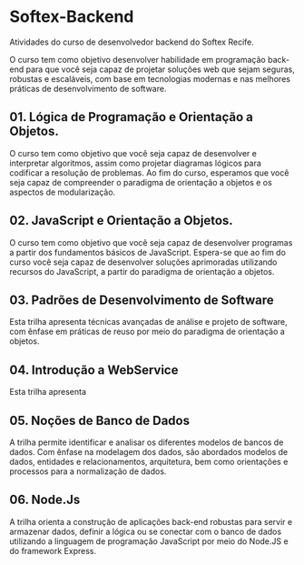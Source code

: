 # Softex-Backend
Atividades do curso de desenvolvedor backend do Softex Recife.

O curso tem como objetivo desenvolver habilidade em programação back-end para que você seja capaz de projetar soluções web que sejam seguras, robustas e  escaláveis, com base em tecnologias modernas e nas melhores práticas de desenvolvimento de software.

## 01. Lógica de Programação e Orientação a Objetos.

 O curso tem como objetivo que você seja capaz de desenvolver e interpretar algoritmos, assim como projetar diagramas lógicos para codificar a resolução de problemas. Ao fim do curso, esperamos que você seja capaz de compreender o paradigma de orientação a objetos e os aspectos de modularização. 

## 02. JavaScript e Orientação a Objetos.

 O curso tem como objetivo que você seja capaz de desenvolver programas a partir dos fundamentos básicos de JavaScript. Espera-se que ao fim do curso você seja capaz de desenvolver soluções aprimoradas utilizando recursos do JavaScript, a partir do paradigma de orientação a objetos. 

 ## 03. Padrões de Desenvolvimento de Software

 Esta trilha apresenta técnicas avançadas de análise e projeto de software, com ênfase em práticas de reuso por meio do paradigma de orientação a objetos. 

 ## 04. Introdução a WebService

 Esta trilha apresenta 

 ## 05. Noções de Banco de Dados

A trilha permite identificar e analisar os diferentes modelos de bancos de dados. Com ênfase na modelagem dos dados, são abordados modelos de dados, entidades e relacionamentos, arquitetura, bem como orientações e processos para a normalização de dados.

## 06. Node.Js

A trilha orienta a construção de aplicações back-end robustas para servir e armazenar dados, definir a lógica ou se conectar com o banco de dados utilizando a linguagem de programação JavaScript por meio do Node.JS e do framework Express.


